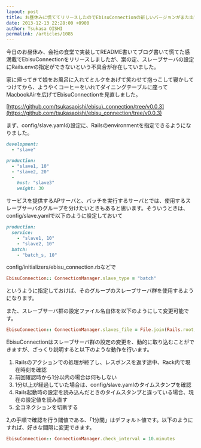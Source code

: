 ```yaml
---
layout: post
title: お昼休みに慌ててリリースしたのでEbisuConnectionの新しいバージョンがまた出てしまう
date: 2013-12-13 22:28:00 +0900
author: Tsukasa OISHI
permalink: /articles/1085
---
```



今日のお昼休み、会社の食堂で実装してREADME書いてブログ書いて慌てた感満載でEbisuConnectionをリリースしましたが、案の定、スレーブサーバの設定にRails.envの指定ができないという不具合が存在していました。  

家に帰ってきて娘をお風呂に入れてミルクをあげて笑わせて抱っこして寝かしてつけてから、ようやくコーヒーをいれてダイニングテーブルに座ってMacbookAirを広げてEbisuConnectionを見直しました。  

[https://github.com/tsukasaoishi/ebisu\_connection/tree/v0.0.3](https://github.com/tsukasaoishi/ebisu_connection/tree/v0.0.3)  

まず、config/slave.yamlの設定に、Railsのenvironmentを指定できるようになりました。  

```ruby  
development:  
  - "slave"  

production:  
  - "slave1, 10"  
  - "slave2, 20"  
  -  
    host: "slave3"  
    weight: 30  
```  

サービスを提供するAPサーバと、バッチを実行するサーバとでは、使用するスレーブサーバのグループを分けたいときもあると思います。そういうときは、config/slave.yamlで以下のように設定しておいて  

```ruby  
production:  
  service:  
    - "slave1, 10"  
    - "slave2, 10"  
  batch:  
    - "batch_s, 10"  
```  

config/initializers/ebisu\_connection.rbなどで  

```ruby  
EbisuConnection:: ConnectionManager.slave_type = "batch"  
```  

というように指定しておけば、そのグループのスレーブサーバ群を使用するようになります。  

また、スレーブサーバ群の設定ファイル名自体を以下のようにして変更可能です。  

```ruby  
EbisuConnection:: ConnectionManager.slaves_file = File.join(Rails.root, "config/slave_db.yml")  
```  

EbisuConnectionはスレーブサーバ群の設定の変更を、動的に取り込むことができますが、ざっくり説明すると以下のような動作を行います。  

1. Railsのアクションでの処理が終了し、レスポンスを返す途中、Rack内で現在時刻を確認  
 2. 前回確認時から1分以内の場合は何もしない  
 3. 1分以上が経過していた場合は、config/slave.yamlのタイムスタンプを確認  
 4. Rails起動時の設定を読み込んだときのタイムスタンプと違っている場合、現在の設定値を読み直す  
 5. 全コネクションを切断する  

2,の手順で確認を行う閾値である、「1分間」はデフォルト値です。以下のようにすれば、好きな間隔に変更できます。  

```ruby  
EbisuConnection:: ConnectionManager.check_interval = 10.minutes  
```  
